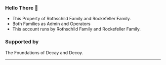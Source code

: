 ### Hello There 👋
- This Property of Rothschild Family and Rockefeller Family.
- Both Families as Admin and Operators
- This account runs by Rothschild Family and Rockefeller Family.
### Supported by
The Foundations of Decay and Decoy.
 
-------------------------------
